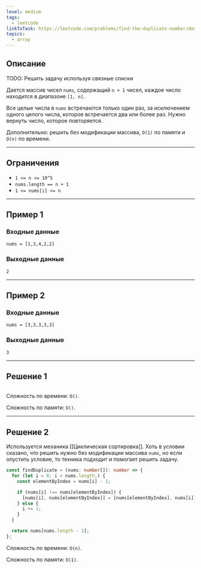```yaml
---
level: medium
tags:
  - leetcode
linkToTask: https://leetcode.com/problems/find-the-duplicate-number/description/
topics:
  - array
---
```

## Описание

TODO: Решить задачу используя связные списки

Дается массив чисел `nums`, содержащий `n + 1` чисел, каждое число находится в диапазоне `[1, n]`.

Все целые числа в `nums` встречаются только один раз, за исключением одного целого числа, которое встречается два или более раз. Нужно вернуть число, которое повторяется.

Дополнительно: решить без модификации массива, `O(1)` по памяти и `O(n)` по времени.

---
## Ограничения

- `1 <= n <= 10^5`
- `nums.length == n + 1`
- `1 <= nums[i] <= n`

---
## Пример 1

### Входные данные

```
nums = [1,3,4,2,2]
```
### Выходные данные

```
2
```

---
## Пример 2

### Входные данные

```
nums = [3,3,3,3,3]
```
### Выходные данные

```
3
```

---
## Решение 1



```typescript

```

Сложность по времени: `O()`.

Сложность по памяти: `O()`.

---
## Решение 2

Используется механика [[Циклическая сортировка]]. Хоть в условии сказано, что решить нужно без модификации массива `nums`, но если опустить условие, то техника подходит и помогает решить задачу.

```typescript
const findDuplicate = (nums: number[]): number => {
  for (let i = 0; i < nums.length;) {
    const elementByIndex = nums[i] - 1;

    if (nums[i] !== nums[elementByIndex]) {
      [nums[i], nums[elementByIndex]] = [nums[elementByIndex], nums[i]];
    } else {
      i += 1;
    }
  }

  return nums[nums.length - 1];
};
```

Сложность по времени: `O(n)`.

Сложность по памяти: `O(1)`.